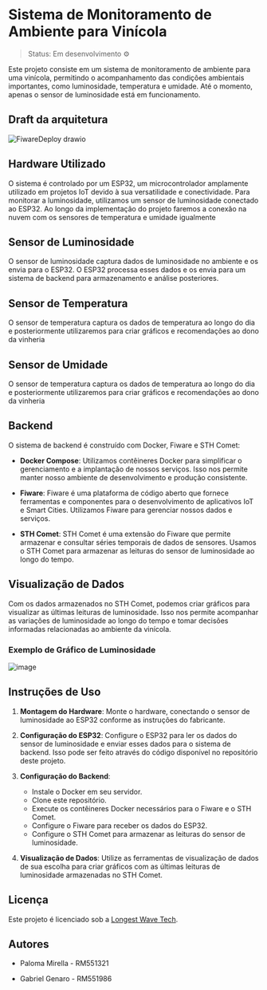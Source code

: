 # Sistema de Monitoramento de Ambiente para Vinícola

>Status: Em desenvolvimento ⚙️
>

Este projeto consiste em um sistema de monitoramento de ambiente para uma vinícola, permitindo o acompanhamento das condições ambientais importantes, como luminosidade, temperatura e umidade. Até o momento, apenas o sensor de luminosidade está em funcionamento.

## Draft da arquitetura
![FiwareDeploy drawio](https://github.com/G3n4r00/Repositorio-Vinheria/assets/126473193/8e16ec46-9d80-491e-9490-236273013a0e)


## Hardware Utilizado

O sistema é controlado por um ESP32, um microcontrolador amplamente utilizado em projetos IoT devido à sua versatilidade e conectividade. Para monitorar a luminosidade, utilizamos um sensor de luminosidade conectado ao ESP32.
Ao longo da implementação do projeto faremos a conexão na nuvem com os sensores de temperatura e umidade igualmente

## Sensor de Luminosidade

O sensor de luminosidade captura dados de luminosidade no ambiente e os envia para o ESP32. O ESP32 processa esses dados e os envia para um sistema de backend para armazenamento e análise posteriores.

## Sensor de Temperatura 

O sensor de temperatura captura os dados de temperatura ao longo do dia e posteriormente utilizaremos para criar gráficos e recomendações ao dono da vinheria

## Sensor de Umidade

O sensor de temperatura captura os dados de temperatura ao longo do dia e posteriormente utilizaremos para criar gráficos e recomendações ao dono da vinheria

## Backend

O sistema de backend é construído com Docker, Fiware e STH Comet:

- **Docker Compose**: Utilizamos contêineres Docker para simplificar o gerenciamento e a implantação de nossos serviços. Isso nos permite manter nosso ambiente de desenvolvimento e produção consistente.

- **Fiware**: Fiware é uma plataforma de código aberto que fornece ferramentas e componentes para o desenvolvimento de aplicativos IoT e Smart Cities. Utilizamos Fiware para gerenciar nossos dados e serviços.

- **STH Comet**: STH Comet é uma extensão do Fiware que permite armazenar e consultar séries temporais de dados de sensores. Usamos o STH Comet para armazenar as leituras do sensor de luminosidade ao longo do tempo.

## Visualização de Dados

Com os dados armazenados no STH Comet, podemos criar gráficos para visualizar as últimas leituras de luminosidade. Isso nos permite acompanhar as variações de luminosidade ao longo do tempo e tomar decisões informadas relacionadas ao ambiente da vinícola.

### Exemplo de Gráfico de Luminosidade 

![image](https://github.com/G3n4r00/Repositorio-Vinheria/assets/126473193/280c9ed1-560d-46c6-bac1-13895f68ae70)

## Instruções de Uso

1. **Montagem do Hardware**: Monte o hardware, conectando o sensor de luminosidade ao ESP32 conforme as instruções do fabricante.

2. **Configuração do ESP32**: Configure o ESP32 para ler os dados do sensor de luminosidade e enviar esses dados para o sistema de backend. Isso pode ser feito através do código disponível no repositório deste projeto.

3. **Configuração do Backend**:
   - Instale o Docker em seu servidor.
   - Clone este repositório.
   - Execute os contêineres Docker necessários para o Fiware e o STH Comet.
   - Configure o Fiware para receber os dados do ESP32.
   - Configure o STH Comet para armazenar as leituras do sensor de luminosidade.

4. **Visualização de Dados**: Utilize as ferramentas de visualização de dados de sua escolha para criar gráficos com as últimas leituras de luminosidade armazenadas no STH Comet.

## Licença

Este projeto é licenciado sob a [Longest Wave Tech](LongestWaveTech.).

## Autores

- Paloma Mirella - RM551321

- Gabriel Genaro - RM551986
